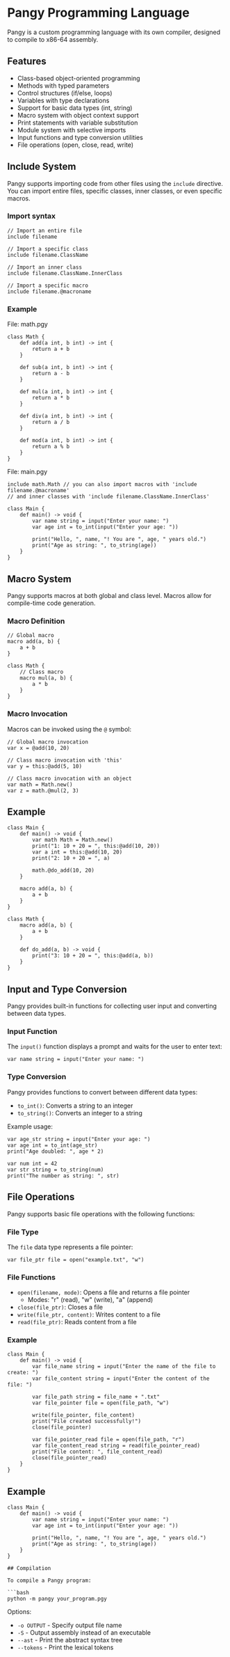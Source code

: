 # Pangy Programming Language

Pangy is a custom programming language with its own compiler, designed to compile to x86-64 assembly.

## Features

- Class-based object-oriented programming
- Methods with typed parameters
- Control structures (if/else, loops)
- Variables with type declarations
- Support for basic data types (int, string)
- Macro system with object context support
- Print statements with variable substitution
- Module system with selective imports
- Input functions and type conversion utilities
- File operations (open, close, read, write)

## Include System

Pangy supports importing code from other files using the `include` directive. You can import entire files, specific classes, inner classes, or even specific macros.

### Import syntax

```
// Import an entire file
include filename

// Import a specific class
include filename.ClassName

// Import an inner class
include filename.ClassName.InnerClass

// Import a specific macro
include filename.@macroname
```

### Example

File: math.pgy
```
class Math {
    def add(a int, b int) -> int {
        return a + b
    }
    
    def sub(a int, b int) -> int {
        return a - b
    }
    
    def mul(a int, b int) -> int {
        return a * b
    }
    
    def div(a int, b int) -> int {
        return a / b
    }
    
    def mod(a int, b int) -> int {
        return a % b
    }
}
```

File: main.pgy
```
include math.Math // you can also import macros with 'include filename.@macroname'
// and inner classes with 'include filename.ClassName.InnerClass'

class Main {
    def main() -> void {
        var name string = input("Enter your name: ")
        var age int = to_int(input("Enter your age: "))
        
        print("Hello, ", name, "! You are ", age, " years old.")
        print("Age as string: ", to_string(age))
    }
}
```

## Macro System

Pangy supports macros at both global and class level. Macros allow for compile-time code generation.

### Macro Definition

```
// Global macro
macro add(a, b) {
    a + b
}

class Math {
    // Class macro
    macro mul(a, b) {
        a * b
    }
}
```

### Macro Invocation

Macros can be invoked using the `@` symbol:

```
// Global macro invocation
var x = @add(10, 20)

// Class macro invocation with 'this'
var y = this:@add(5, 10)

// Class macro invocation with an object
var math = Math.new()
var z = math.@mul(2, 3)
```

## Example

```
class Main {
    def main() -> void {
        var math Math = Math.new()
        print("1: 10 + 20 = ", this:@add(10, 20))
        var a int = this:@add(10, 20)
        print("2: 10 + 20 = ", a)

        math.@do_add(10, 20)
    }

    macro add(a, b) {
        a + b
    }
}

class Math {
    macro add(a, b) {
        a + b
    }

    def do_add(a, b) -> void {
        print("3: 10 + 20 = ", this:@add(a, b))
    }
}
```

## Input and Type Conversion

Pangy provides built-in functions for collecting user input and converting between data types.

### Input Function

The `input()` function displays a prompt and waits for the user to enter text:

```
var name string = input("Enter your name: ")
```

### Type Conversion

Pangy provides functions to convert between different data types:

- `to_int()`: Converts a string to an integer
- `to_string()`: Converts an integer to a string

Example usage:

```
var age_str string = input("Enter your age: ")
var age int = to_int(age_str)
print("Age doubled: ", age * 2)

var num int = 42
var str string = to_string(num)
print("The number as string: ", str)
```

## File Operations

Pangy supports basic file operations with the following functions:

### File Type

The `file` data type represents a file pointer:

```
var file_ptr file = open("example.txt", "w")
```

### File Functions

- `open(filename, mode)`: Opens a file and returns a file pointer
  - Modes: "r" (read), "w" (write), "a" (append)
- `close(file_ptr)`: Closes a file
- `write(file_ptr, content)`: Writes content to a file
- `read(file_ptr)`: Reads content from a file

### Example

```
class Main {
    def main() -> void {
        var file_name string = input("Enter the name of the file to create: ")
        var file_content string = input("Enter the content of the file: ")
        
        var file_path string = file_name + ".txt"
        var file_pointer file = open(file_path, "w")
        
        write(file_pointer, file_content)
        print("File created successfully!")
        close(file_pointer)
        
        var file_pointer_read file = open(file_path, "r")
        var file_content_read string = read(file_pointer_read)
        print("File content: ", file_content_read)
        close(file_pointer_read)
    }
}
```

## Example

```
class Main {
    def main() -> void {
        var name string = input("Enter your name: ")
        var age int = to_int(input("Enter your age: "))
        
        print("Hello, ", name, "! You are ", age, " years old.")
        print("Age as string: ", to_string(age))
    }
}

## Compilation

To compile a Pangy program:

```bash
python -m pangy your_program.pgy
```

Options:
- `-o OUTPUT` - Specify output file name
- `-S` - Output assembly instead of an executable
- `--ast` - Print the abstract syntax tree
- `--tokens` - Print the lexical tokens
